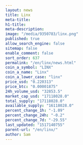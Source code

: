 ```yaml
---
layout: news
title: Linx
meta-title: 
h1-title: 
meta-description: 
image: "/media/9350783/linx.png"
published: true
allow_search_engine: false
sitemap: false
enable_comment: false
sort_order: 637
permalink: "/en/linx/news.html"
coin_a_symbol: "LINX"
coin_a_name: "Linx"
coin_a_lower_case: "linx"
price_usd: "0.220313"
price_btc: "0.00001875"
24h_volume_usd: "32853.5"
market_cap_usd: "17118028.0"
total_supply: "17118028.0"
available_supply: "16118028.0"
percent_change_1h: "-1.09"
percent_change_24h: "-0.2"
percent_change_7d: "-29.55"
last_updated: "1517140755"
parent-url: "/en/linx/"
author: Sam
---
```


